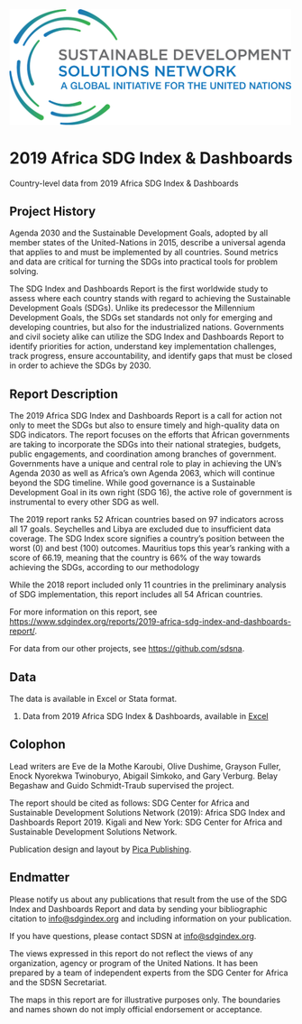 <img src="https://github.com/sdsna/2018GlobalIndex/blob/master/SDSN_logo.jpg" width="500" alt="SDSN Logo">

# 2019 Africa SDG Index & Dashboards
Country-level data from 2019 Africa SDG Index & Dashboards

## Project History
Agenda 2030 and the Sustainable Development Goals, adopted by all member states of the United-Nations in 2015, describe a universal agenda that applies to and must be implemented by all countries. Sound metrics and data are critical for turning the SDGs into practical tools for problem solving.

The SDG Index and Dashboards Report is the first worldwide study to assess where each country stands with regard to achieving the Sustainable Development Goals (SDGs). Unlike its predecessor the Millennium Development Goals, the SDGs set standards not only for emerging and developing countries, but also for the industrialized nations. Governments and civil society alike can utilize the SDG Index and Dashboards Report to identify priorities for action, understand key implementation challenges, track progress, ensure accountability, and identify gaps that must be closed in order to achieve the SDGs by 2030.


## Report Description
The 2019 Africa SDG Index and Dashboards Report is a call for action not only to meet the SDGs but also to ensure timely and high-quality data on SDG indicators. The report focuses on the efforts that African governments are taking to incorporate the SDGs into their national strategies, budgets, public engagements, and coordination among branches of government. Governments have a unique and central role to play in achieving the UN’s Agenda 2030 as well as Africa’s own Agenda 2063, which will continue beyond the SDG timeline. While good governance is a Sustainable Development Goal in its own right (SDG 16), the active role of government is instrumental to every other SDG as well.

The 2019 report ranks 52 African countries based on 97 indicators across all 17 goals. Seychelles and Libya are excluded due to insufficient data coverage. The SDG Index score signifies a country’s position between the worst (0) and best (100) outcomes. Mauritius tops this year’s ranking with a score of 66.19, meaning that the country is 66% of the way towards achieving the SDGs, according to our methodology

While the 2018 report included only 11 countries in the preliminary analysis of SDG implementation, this report includes all 54 African countries.

For more information on this report, see https://www.sdgindex.org/reports/2019-africa-sdg-index-and-dashboards-report/.

For data from our other projects, see https://github.com/sdsna.

## Data

The data is available in Excel or Stata format.

1. Data from 2019 Africa SDG Index & Dashboards, available in [Excel](https://github.com/sdsna/2019AfricaIndex/blob/master/2019_africa_index_results.xlsx)

## Colophon
Lead writers are Eve de la Mothe Karoubi, Olive Dushime, Grayson Fuller, Enock Nyorekwa Twinoburyo, Abigail Simkoko, and Gary Verburg. Belay Begashaw and Guido Schmidt-Traub supervised the project.

The report should be cited as follows: SDG Center for Africa and Sustainable Development Solutions Network (2019): Africa SDG Index and Dashboards Report 2019. Kigali and New York: SDG Center for Africa and Sustainable Development Solutions Network.

Publication design and layout by [Pica Publishing](http://www.pica-publishing.com/).

## Endmatter

Please notify us about any publications that result from the use of the SDG Index and Dashboards Report and data by sending your bibliographic citation to info@sdgindex.org and including information on your publication.

If you have questions, please contact SDSN at <info@sdgindex.org>.

The views expressed in this report do not reflect the views of any organization, agency or program of the United Nations. It has been prepared by a team of independent experts from the SDG Center for Africa and the SDSN Secretariat.

The maps in this report are for illustrative purposes only. The boundaries and names shown do not imply official endorsement or acceptance.
